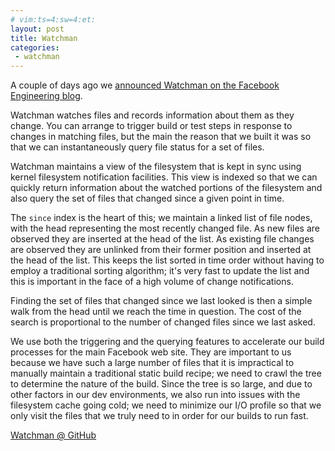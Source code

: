 ```yaml
---
# vim:ts=4:sw=4:et:
layout: post
title: Watchman
categories:
 - watchman
---
```


A couple of days ago we [announced Watchman on the Facebook Engineering
blog](https://www.facebook.com/notes/facebook-engineering/watchman-faster-builds-with-large-source-trees/10151457195103920).

Watchman watches files and records information about them as they change.  You
can arrange to trigger build or test steps in response to changes in matching
files, but the main the reason that we built it was so that we can
instantaneously query file status for a set of files.

Watchman maintains a view of the filesystem that is kept in sync using kernel
filesystem notification facilities.  This view is indexed so that we can
quickly return information about the watched portions of the filesystem
and also query the set of files that changed since a given point in time.

The `since` index is the heart of this; we maintain a linked list of file
nodes, with the head representing the most recently changed file.  As new files
are observed they are inserted at the head of the list.  As existing file
changes are observed they are unlinked from their former position and inserted
at the head of the list.  This keeps the list sorted in time order without
having to employ a traditional sorting algorithm; it's very fast to update
the list and this is important in the face of a high volume of change
notifications.

Finding the set of files that changed since we last looked is then a simple
walk from the head until we reach the time in question.  The cost of the
search is proportional to the number of changed files since we last asked.

We use both the triggering and the querying features to accelerate our build
processes for the main Facebook web site.  They are important to us because
we have such a large number of files that it is impractical to manually
maintain a traditional static build recipe; we need to crawl the tree to
determine the nature of the build.  Since the tree is so large, and due to
other factors in our dev environments, we also run into issues with the
filesystem cache going cold; we need to minimize our I/O profile so that we
only visit the files that we truly need to in order for our builds to run fast.

[Watchman @ GitHub](https://github.com/facebook/watchman) 

